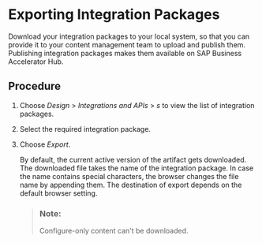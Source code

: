 <!-- loio95c02998e7f249ae94961a89fa94614a -->

# Exporting Integration Packages

Download your integration packages to your local system, so that you can provide it to your content management team to upload and publish them. Publishing integration packages makes them available on SAP Business Accelerator Hub.



## Procedure

1.  Choose *Design* \> *Integrations and APIs* \> *s* to view the list of integration packages.

2.  Select the required integration package.

3.  Choose *Export*.

    By default, the current active version of the artifact gets downloaded. The downloaded file takes the name of the integration package. In case the name contains special characters, the browser changes the file name by appending them. The destination of export depends on the default browser setting.

    > ### Note:  
    > Configure-only content can't be downloaded.


